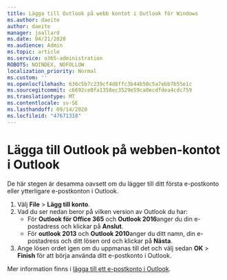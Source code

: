 ```yaml
---
title: Lägga till Outlook på webb kontot i Outlook för Windows
ms.author: daeite
author: daeite
manager: joallard
ms.date: 04/21/2020
ms.audience: Admin
ms.topic: article
ms.service: o365-administration
ROBOTS: NOINDEX, NOFOLLOW
localization_priority: Normal
ms.custom: ''
ms.openlocfilehash: 636c5b7c239cf4d8ffc3b44b50c5a7ebb7b55e1c
ms.sourcegitcommit: c6692ce0fa1358ec3529e59ca0ecdfdea4cdc759
ms.translationtype: MT
ms.contentlocale: sv-SE
ms.lasthandoff: 09/14/2020
ms.locfileid: "47671318"
---
```

# <a name="add-your-outlook-on-the-web-account-to-outlook"></a>Lägga till Outlook på webben-kontot i Outlook

De här stegen är desamma oavsett om du lägger till ditt första e-postkonto eller ytterligare e-postkonton i Outlook.

1. Välj **File**  >  **Lägg till konto**.
1. Vad du ser nedan beror på vilken version av Outlook du har:
    - För **Outlook för Office 365** och **Outlook 2016**anger du din e-postadress och klickar på **Anslut**.
    - För **outlook 2013** och **Outlook 2010**anger du ditt namn, din e-postadress och ditt lösen ord och klickar på **Nästa**.
1. Ange lösen ordet igen om du uppmanas till det och välj sedan **OK**  >  **Finish** för att börja använda ditt e-postkonto i Outlook.

Mer information finns i [lägga till ett e-postkonto i Outlook](https://support.office.com/article/6e27792a-9267-4aa4-8bb6-c84ef146101b).